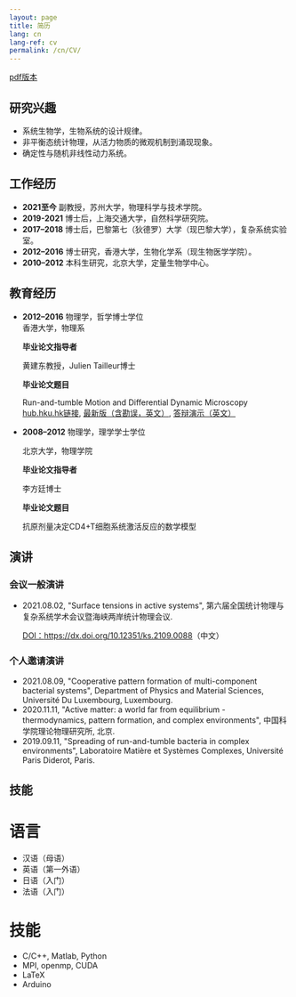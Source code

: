 ```yaml
---
layout: page
title: 简历
lang: cn
lang-ref: cv
permalink: /cn/CV/
---
```


[pdf版本]({{site.url}}/assets/CV_ZhaoYongfeng_cn.pdf)

<h2>研究兴趣</h2>

<ul>
<li>系统生物学，生物系统的设计规律。</li>

<li>非平衡态统计物理，从活力物质的微观机制到涌现现象。</li>

<li>确定性与随机非线性动力系统。</li>
</ul>

<h2>工作经历</h2>

<ul>

<li><strong>2021至今</strong> 副教授，苏州大学，物理科学与技术学院。</li>

<li><strong>2019-2021</strong> 博士后，上海交通大学，自然科学研究院。</li>

<li><strong>2017–2018</strong> 博士后，巴黎第七（狄德罗）大学（现巴黎大学），复杂系统实验室。</li>

<li><strong>2012–2016</strong> 博士研究，香港大学，生物化学系（现生物医学学院）。</li>

<li><strong>2010–2012</strong> 本科生研究，北京大学，定量生物学中心。</li>
</ul>

<h2>教育经历</h2>

<ul>
<li><strong>2012–2016</strong> 物理学，哲学博士学位 </li>
香港大学，物理系<br>

<strong>毕业论文指导者</strong> <br>

黄建东教授，Julien Tailleur博士<br>

<strong>毕业论文题目</strong> <br>

Run-and-tumble Motion and Differential Dynamic Microscopy<br>
<a href="http://hdl.handle.net/10722/238341">hub.hku.hk链接</a>, <a href="{{site.url}}/assets/Thesis_YongfengZhao.pdf">最新版（含勘误，英文）</a>, <a href="{{site.url}}/assets/Thesis_Beamer_YongfengZhao.pdf">答辩演示（英文）</a>

<li><strong>2008–2012</strong> 物理学，理学学士学位 </li>

北京大学，物理学院<br>

<strong>毕业论文指导者</strong> <br>

李方廷博士<br>

<strong>毕业论文题目</strong> <br>

抗原剂量决定CD4+T细胞系统激活反应的数学模型

</ul>

<h2>演讲</h2>
<h3>会议一般演讲</h3>
<ul>
<li>2021.08.02, "Surface tensions in active systems", 第六届全国统计物理与复杂系统学术会议暨海峡两岸统计物理会议. </li>

<a href="https://www.koushare.com/video/videodetail/15458">DOI：https://dx.doi.org/10.12351/ks.2109.0088</a>（中文）

</ul>

<h3>个人邀请演讲</h3>
<ul>
<li>2021.08.09, "Cooperative pattern formation of multi-component bacterial systems", Department of Physics and Material Sciences, Université Du Luxembourg, Luxembourg.</li>
<li>2020.11.11, "Active matter: a world far from equilibrium - thermodynamics, pattern formation, and complex environments", 中国科学院理论物理研究所, 北京.</li>
<li>2019.09.11, "Spreading of run-and-tumble bacteria in complex environments", Laboratoire Matière et Systèmes Complexes, Université Paris Diderot, Paris.</li>
</ul>

<h2>技能</h2>
<h1>语言</h1>
<ul>
<li>汉语（母语）</li>
<li>英语（第一外语）</li>
<li>日语（入门）</li>
<li>法语（入门）</li>
</ul>
<h1>技能</h1>
<ul>
<li>C/C++, Matlab, Python</li>
<li>MPI, openmp, CUDA</li>
<li>LaTeX</li>
<li>Arduino</li>
</ul>